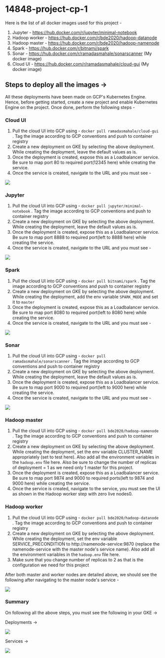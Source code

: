 # 14848-project-cp-1


Here is the list of all docker images used for this project -

1. Jupyter - https://hub.docker.com/r/jupyter/minimal-notebook
2. Hadoop worker - https://hub.docker.com/r/bde2020/hadoop-datanode
3. Hadoop master - https://hub.docker.com/r/bde2020/hadoop-namenode
4. Spark - https://hub.docker.com/r/bitnami/spark
5. Sonar - https://hub.docker.com/r/ramadasmahale/sonarscanner (My docker image)
6. Cloud UI - https://hub.docker.com/r/ramadasmahale/cloud-gui (My docker image)

## Steps to deploy all the images ->

All these deployments have been made on GCP's Kubernetes Engine. Hence, before getting started, create a new project and enable Kubernetes Engine on the project. Once done, perform the following steps - 

### Cloud UI

1. Pull the cloud UI into GCP using - `docker pull ramadasmahale/cloud-gui` . Tag the image according to GCP conventions and push to container registry
2. Create a new deployment on GKE by selecting the above deployment. While creating the deployment, leave the default values as is. 
3. Once the deployment is created, expose this as a Loadbalancer service. Be sure to map port 80 to required port(12345 here) while creating the service.
4. Once the service is created, navigate to the URL and you must see - 

<img src="GUI.png">

### Jupyter 

1. Pull the cloud UI into GCP using - `docker pull jupyter/minimal-notebook` . Tag the image according to GCP conventions and push to container registry
2. Create a new deployment on GKE by selecting the above deployment. While creating the deployment, leave the default values as is. 
3. Once the deployment is created, expose this as a Loadbalancer service. Be sure to map port 8888 to required port(left to 8888 here) while creating the service.
4. Once the service is created, navigate to the URL and you must see - 

<img src="jupyter.png">

### Spark

1. Pull the cloud UI into GCP using - `docker pull bitnami/spark` . Tag the image according to GCP conventions and push to container registry
2. Create a new deployment on GKE by selecting the above deployment. While creating the deployment, add the env variable `SPARK_MODE` and set it to `master`
3. Once the deployment is created, expose this as a Loadbalancer service. Be sure to map port 8080 to required port(left to 8080 here) while creating the service.
4. Once the service is created, navigate to the URL and you must see - 

<img src="spark.png">

### Sonar

1. Pull the cloud UI into GCP using - `docker pull ramadasmahale/sonarscanner` . Tag the image according to GCP conventions and push to container registry
2. Create a new deployment on GKE by selecting the above deployment.  While creating the deployment, leave the default values as is.
3. Once the deployment is created, expose this as a Loadbalancer service. Be sure to map port 9000 to required port(left to 9000 here) while creating the service.
4. Once the service is created, navigate to the URL and you must see - 

<img src="sonar.png">

### Hadoop master
1. Pull the cloud UI into GCP using - `docker pull bde2020/hadoop-namenode` . Tag the image according to GCP conventions and push to container registry
2. Create a new deployment on GKE by selecting the above deployment. While creating the deployment, set the env variable CLUSTER_NAME appropriately (set to test here). Also add all the environment variables in the `hadoop.env` file here. Also be sure to change the number of replicas of deployment = 1 as we need only 1 master for this project.
3. Once the deployment is created, expose this as a Loadbalancer service. Be sure to map port 9874 and 9000 to required ports(left to 9874 and 9000 here) while creating the service.
4. Once the service is created, navigate to the service, you must see the UI as shown in the Hadoop worker step with zero live nodes0.

### Hadoop worker
1. Pull the cloud UI into GCP using - `docker pull bde2020/hadoop-datanode` . Tag the image according to GCP conventions and push to container registry
2. Create a new deployment on GKE by selecting the above deployment.  While creating the deployment, set the env variable SERVICE_PRECONDITION to http://namenode-service:9870 (replace the namenode-service with the master node's service name). Also add all the environment variables in the `hadoop.env` file here.
3.  Make sure that you change number of replicas to 2 as that is the configuration we need for this project

After both master and worker nodes are detailed above, we should see the following after navigating to the master node's service -

<img src="hadoop.png">

### Summary

On following all the above steps, you must see the following in your GKE ->

Deployments ->

<img src="container_deployments.png">

Services -> 

<img src="services.png">

